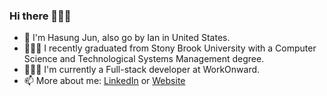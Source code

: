 ### Hi there 🧑🏻‍💻
- 💁 I'm Hasung Jun, also go by Ian in United States.
- 👨🏼‍🎓 I recently graduated from Stony Brook University with a Computer Science and Technological Systems Management degree.
- 🧑🏻‍💻 I'm currently a Full-stack developer at WorkOnward.
- 📫 More about me: [LinkedIn](https://www.linkedin.com/in/hasung-jun-b4b2aa21a) or [Website](https://www.hasungjun.com)
<!--
**iianjun/iianjun** is a ✨ _special_ ✨ repository because its `README.md` (this file) appears on your GitHub profile.

Here are some ideas to get you started:



- 👯 I’m looking to collaborate on ...
- 🤔 I’m looking for help with ...
- 🧑🏻‍💻 Ask me about ...

- 😄 Pronouns: ...
- ⚡ Fun fact: ...
-->
